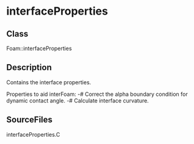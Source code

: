 # interfaceProperties 
## Class
Foam::interfaceProperties

## Description
Contains the interface properties.

Properties to aid interFoam:
-# Correct the alpha boundary condition for dynamic contact angle.
-# Calculate interface curvature.

## SourceFiles
interfaceProperties.C

